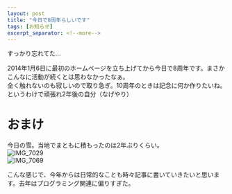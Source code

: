```yaml
---
layout: post
title: "今日で8周年らしいです"
tags: [お知らせ]
excerpt_separator: <!--more-->
---
```


すっかり忘れてた…  

2014年1月6日に最初のホームページを立ち上げてから今日で8周年です。まさかこんなに活動が続くとは思わなかったなぁ。  
全く触れないのも寂しいので取り急ぎ。10周年のときは記念に何か作りたいね。というわけで頑張れ2年後の自分（なげやり）

<!--more-->  

# おまけ

今日の雪。当地でまともに積もったのは2年ぶりくらい。  
![IMG_7029](../../../assets/img/post/IMG_7029.JPG)  
![IMG_7069](../../../assets/img/post/IMG_7069.JPG)  

こんな感じで、今年からは日常的なことも時々記事に書いていきたいと思います。去年はプログラミング関連に偏りすぎた。
